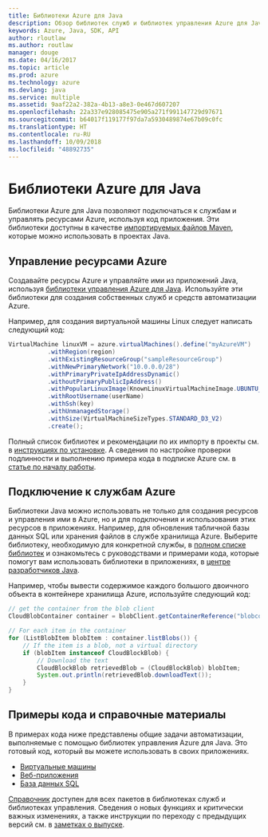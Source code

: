 ```yaml
---
title: Библиотеки Azure для Java
description: Обзор библиотек служб и библиотек управления Azure для Java
keywords: Azure, Java, SDK, API
author: rloutlaw
ms.author: routlaw
manager: douge
ms.date: 04/16/2017
ms.topic: article
ms.prod: azure
ms.technology: azure
ms.devlang: java
ms.service: multiple
ms.assetid: 9aaf22a2-382a-4b13-a8e3-0e467d607207
ms.openlocfilehash: 22a337e928085475e905a271f991147729d97671
ms.sourcegitcommit: b64017f119177f97da7a5930489874e67b09c0fc
ms.translationtype: HT
ms.contentlocale: ru-RU
ms.lasthandoff: 10/09/2018
ms.locfileid: "48892735"
---
```

# <a name="azure-libraries-for-java"></a>Библиотеки Azure для Java

Библиотеки Azure для Java позволяют подключаться к службам и управлять ресурсами Azure, используя код приложения. Эти библиотеки доступны в качестве [импортируемых файлов Maven](java-sdk-azure-install.md), которые можно использовать в проектах Java. 

## <a name="manage-azure-resources"></a>Управление ресурсами Azure

Создавайте ресурсы Azure и управляйте ими из приложений Java, используя [библиотеки управления Azure для Java](java-sdk-azure-get-started.md). Используйте эти библиотеки для создания собственных служб и средств автоматизации Azure. 

Например, для создания виртуальной машины Linux следует написать следующий код:

```java
VirtualMachine linuxVM = azure.virtualMachines().define("myAzureVM")
           .withRegion(region)
           .withExistingResourceGroup("sampleResourceGroup")
           .withNewPrimaryNetwork("10.0.0.0/28")
           .withPrimaryPrivateIpAddressDynamic()
           .withoutPrimaryPublicIpAddress()
           .withPopularLinuxImage(KnownLinuxVirtualMachineImage.UBUNTU_SERVER_16_04_LTS)
           .withRootUsername(userName)
           .withSsh(key)
           .withUnmanagedStorage()
           .withSize(VirtualMachineSizeTypes.STANDARD_D3_V2)
           .create();
 ```

Полный список библиотек и рекомендации по их импорту в проекты см. в [инструкциях по установке](java-sdk-azure-install.md). А сведения по настройке проверки подлинности и выполнению примера кода в подписке Azure см. в [статье по началу работы](java-sdk-azure-get-started.md). 

## <a name="connect-to-azure-services"></a>Подключение к службам Azure

Библиотеки Java можно использовать не только для создания ресурсов и управления ими в Azure, но и для подключения и использования этих ресурсов в приложениях. Например, для обновления табличной базы данных SQL или хранения файлов в службе хранилища Azure. Выберите библиотеку, необходимую для конкретной службы, в [полном списке библиотек](java-sdk-azure-install.md) и ознакомьтесь с руководствами и примерами кода, которые помогут вам использовать библиотеки в приложениях, в [центре разработчиков Java](https://azure.microsoft.com/develop/java/).

Например, чтобы вывести содержимое каждого большого двоичного объекта в контейнере хранилища Azure, используйте следующий код:

```java
// get the container from the blob client
CloudBlobContainer container = blobClient.getContainerReference("blobcontainer");

// For each item in the container
for (ListBlobItem blobItem : container.listBlobs()) {
    // If the item is a blob, not a virtual directory
    if (blobItem instanceof CloudBlockBlob) {
        // Download the text
        CloudBlockBlob retrievedBlob = (CloudBlockBlob) blobItem;
        System.out.println(retrievedBlob.downloadText());
    }
}
```

## <a name="sample-code-and-reference"></a>Примеры кода и справочные материалы

В примерах кода ниже представлены общие задачи автоматизации, выполняемые с помощью библиотек управления Azure для Java. Это готовый код, который вы можете использовать в своих приложениях.

- [Виртуальные машины](java-sdk-azure-virtual-machine-samples.md)
- [Веб-приложения](java-sdk-azure-web-apps-samples.md)
- [База данных SQL](java-sdk-azure-sql-database-samples.md)
   
[Справочник](https://docs.microsoft.com/java/api) доступен для всех пакетов в библиотеках служб и библиотеках управления. Сведения о новых функциях и критически важных изменениях, а также инструкции по переходу с предыдущих версий см. в [заметках о выпуске](java-sdk-azure-release-notes.md).